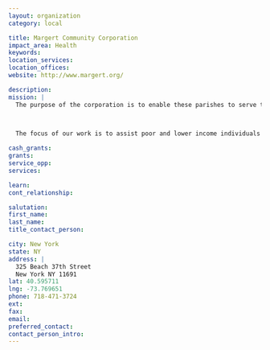 ```yaml
---
layout: organization
category: local

title: Margert Community Corporation
impact_area: Health
keywords: 
location_services: 
location_offices: 
website: http://www.margert.org/

description: 
mission: |
  The purpose of the corporation is to enable these parishes to serve their communities in the areas of housing, senior citizens, and youth concerns.

  

  The focus of our work is to assist poor and lower income individuals and families, and in this way to bring good news, in a practical manner, to the poor.

cash_grants: 
grants: 
service_opp: 
services: 

learn: 
cont_relationship: 

salutation: 
first_name: 
last_name: 
title_contact_person: 

city: New York
state: NY
address: |
  325 Beach 37th Street  
  New York NY 11691
lat: 40.595711
lng: -73.769651
phone: 718-471-3724
ext: 
fax: 
email: 
preferred_contact: 
contact_person_intro: 
---
```

